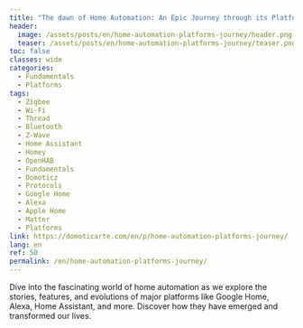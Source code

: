 ```yaml
---
title: "The dawn of Home Automation: An Epic Journey through its Platforms"
header:
  image: /assets/posts/en/home-automation-platforms-journey/header.png
  teaser: /assets/posts/en/home-automation-platforms-journey/teaser.png
toc: false
classes: wide
categories:
  - Fundamentals
  - Platforms
tags:
  - Zigbee
  - Wi-Fi
  - Thread
  - Bluetooth
  - Z-Wave
  - Home Assistant
  - Homey
  - OpenHAB
  - Fundamentals
  - Domoticz
  - Protocols
  - Google Home
  - Alexa
  - Apple Home
  - Matter
  - Platforms
link: https://domoticarte.com/en/p/home-automation-platforms-journey/
lang: en
ref: 50
permalink: /en/home-automation-platforms-journey/
---
```


Dive into the fascinating world of home automation as we explore the stories, features, and evolutions of major platforms like Google Home, Alexa, Home Assistant, and more. Discover how they have emerged and transformed our lives.
